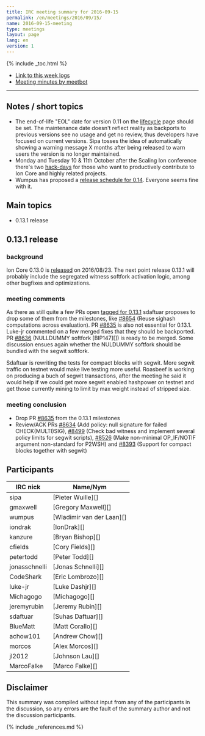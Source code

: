 ```yaml
---
title: IRC meeting summary for 2016-09-15
permalink: /en/meetings/2016/09/15/
name: 2016-09-15-meeting
type: meetings
layout: page
lang: en
version: 1
---
```

{% include _toc.html %}
 
- [Link to this week logs](https://botbot.me/freenode/ion-core-dev/2016-09-15/?msg=73087604&page=2)
- [Meeting minutes by meetbot](http://www.erisian.com.au/meetbot/ion-core-dev/2016/ion-core-dev.2016-09-15-19.01.html)
 
---
 
## Notes / short topics

- The end-of-life "EOL" date for version 0.11 on the [lifecycle](/en/lifecycle/) page should be set. The maintenance date doesn't reflect reality as backports to previous versions see no usage and get no review, thus developers have focused on current versions. Sipa tosses the idea of automatically showing a warning message X months after being released to warn users the version is no longer maintained.
- Monday and Tuesday 10 & 11th October after the Scaling Ion conference there's two [hack-days](http://coredev.tech/nextmeeting_tmp.html) for those who want to productively contribute to Ion Core and highly related projects.
- Wumpus has proposed a [release schedule for 0.14](https://github.com/cevap/ion/issues/8719). Everyone seems fine with it.

## Main topics
 
- 0.13.1 release

## 0.13.1 release

### background

Ion Core 0.13.0 is [released](/en/2016/08/23/release-0.13.0/) on 2016/08/23. The next point release 0.13.1 will probably include the segregated witness softfork activation logic, among other bugfixes and optimizations.

### meeting comments

As there as still quite a few PRs open [tagged for 0.13.1](https://github.com/cevap/ion/milestone/22) sdaftuar proposes to drop some of them from the milestones, like [#8654][] (Reuse sighash computations across evaluation). PR [#8635][] is also not essential for 0.13.1. Luke-jr commented on a few merged fixes that they should be backported. PR [#8636][] (NULLDUMMY softfork [BIP147][]) is ready to be merged. Some discussion ensues again whether the NULDUMMY softfork should be bundled with the segwit softfork.

Sdaftuar is rewriting the tests for compact blocks with segwit. More segwit traffic on testnet would make live testing more useful. Roasbeef is working on producing a buch of segwit transactions, after the meeting he said it would help if we could get more segwit enabled hashpower on testnet and get those currently mining to limit by max weight instead of stripped size.

### meeting conclusion

- Drop PR [#8635][] from the 0.13.1 milestones
- Review/ACK PRs [#8634][] (Add policy: null signature for failed CHECK(MULTI)SIG), [#8499][] (Check bad witness and implement several policy limits for segwit scripts), [#8526][] (Make non-minimal OP_IF/NOTIF argument non-standard for P2WSH) and [#8393][] (Support for compact blocks together with segwit)

## Participants
 
| IRC nick        | Name/Nym                  |
|-----------------|---------------------------|
| sipa            | [Pieter Wuille][]         |
| gmaxwell        | [Gregory Maxwell][]       |
| wumpus          | [Wladimir van der Laan][] |
| iondrak         | [IonDrak][]               |
| kanzure         | [Bryan Bishop][]          |
| cfields         | [Cory Fields][]           |
| petertodd       | [Peter Todd][]            |
| jonasschnelli   | [Jonas Schnelli][]        |
| CodeShark       | [Eric Lombrozo][]         |
| luke-jr         | [Luke Dashjr][]           |
| Michagogo       | [Michagogo][]             |
| jeremyrubin     | [Jeremy Rubin][]          |
| sdaftuar        | [Suhas Daftuar][]         |
| BlueMatt        | [Matt Corallo][]          |
| achow101        | [Andrew Chow][]           |
| morcos          | [Alex Morcos][]           |
| jl2012          | [Johnson Lau][]           |
| MarcoFalke      | [Marco Falke][]           |

## Disclaimer
 
This summary was compiled without input from any of the participants in the discussion, so any errors are the fault of the summary author and not the discussion participants.

[#8654]: https://github.com/cevap/ion/pull/8654
[#8635]: https://github.com/cevap/ion/pull/8635
[#8636]: https://github.com/cevap/ion/pull/8636
[#8634]: https://github.com/cevap/ion/pull/8634
[#8499]: https://github.com/cevap/ion/pull/8699
[#8526]: https://github.com/cevap/ion/pull/8526
[#8393]: https://github.com/cevap/ion/pull/8393

{% include _references.md %}
